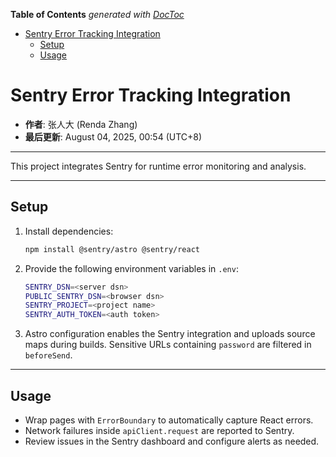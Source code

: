 <!-- START doctoc generated TOC please keep comment here to allow auto update -->
<!-- DON'T EDIT THIS SECTION, INSTEAD RE-RUN doctoc TO UPDATE -->
**Table of Contents**  *generated with [DocToc](https://github.com/thlorenz/doctoc)*

- [Sentry Error Tracking Integration](#sentry-error-tracking-integration)
  - [Setup](#setup)
  - [Usage](#usage)

<!-- END doctoc generated TOC please keep comment here to allow auto update -->

# Sentry Error Tracking Integration

- **作者**: 张人大 (Renda Zhang)
- **最后更新**: August 04, 2025, 00:54 (UTC+8)

---

This project integrates Sentry for runtime error monitoring and analysis.

---

## Setup

1. Install dependencies:
   ```bash
   npm install @sentry/astro @sentry/react
   ```
2. Provide the following environment variables in `.env`:
   ```bash
   SENTRY_DSN=<server dsn>
   PUBLIC_SENTRY_DSN=<browser dsn>
   SENTRY_PROJECT=<project name>
   SENTRY_AUTH_TOKEN=<auth token>
   ```
3. Astro configuration enables the Sentry integration and uploads source maps during builds. Sensitive URLs containing `password` are filtered in `beforeSend`.

---

## Usage

- Wrap pages with `ErrorBoundary` to automatically capture React errors.
- Network failures inside `apiClient.request` are reported to Sentry.
- Review issues in the Sentry dashboard and configure alerts as needed.
